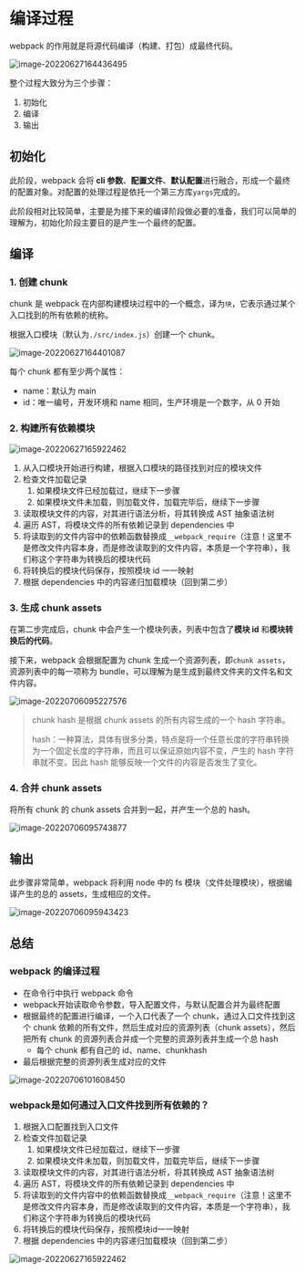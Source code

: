 # 编译过程

webpack 的作用就是将源代码编译（构建、打包）成最终代码。

![image-20220627164436495](https://penguinbucket.obs.cn-southwest-2.myhuaweicloud.com/img/image-20220627164436495.png)

整个过程大致分为三个步骤：

1. 初始化
2. 编译
3. 输出

## 初始化

此阶段，webpack 会将 **cli 参数**、**配置文件**、**默认配置**进行融合，形成一个最终的配置对象。对配置的处理过程是依托一个第三方库`yargs`完成的。

此阶段相对比较简单，主要是为接下来的编译阶段做必要的准备，我们可以简单的理解为，初始化阶段主要目的是产生一个最终的配置。

## 编译

### 1. 创建 chunk

chunk 是 webpack 在内部构建模块过程中的一个概念，译为`块`，它表示通过某个入口找到的所有依赖的统称。

根据入口模块（默认为`./src/index.js`）创建一个 chunk。

<img src="https://penguinbucket.obs.cn-southwest-2.myhuaweicloud.com/img/image-20220627164401087.png" alt="image-20220627164401087"  />

每个 chunk 都有至少两个属性：

- name：默认为 main
- id：唯一编号，开发环境和 name 相同，生产环境是一个数字，从 0 开始

### 2. 构建所有依赖模块

![image-20220627165922462](https://penguinbucket.obs.cn-southwest-2.myhuaweicloud.com/img/image-20220627165922462.png)

1. 从入口模块开始进行构建，根据入口模块的路径找到对应的模块文件
2. 检查文件加载记录
   1. 如果模块文件已经加载过，继续下一步骤
   2. 如果模块文件未加载，则加载文件，加载完毕后，继续下一步骤
3. 读取模块文件的内容，对其进行语法分析，将其转换成 AST 抽象语法树
4. 遍历 AST，将模块文件的所有依赖记录到 dependencies 中
5. 将读取到的文件内容中的依赖函数替换成`__webpack_require`（注意！这里不是修改文件内容本身，而是修改读取到的文件内容，本质是一个字符串），我们称这个字符串为转换后的模块代码
6. 将转换后的模块代码保存，按照模块 id 一一映射
7. 根据 dependencies 中的内容递归加载模块（回到第二步）

### 3. 生成 chunk assets

在第二步完成后，chunk 中会产生一个模块列表，列表中包含了**模块 id** 和**模块转换后的代码**。

接下来，webpack 会根据配置为 chunk 生成一个资源列表，即`chunk assets`，资源列表中的每一项称为 bundle，可以理解为是生成到最终文件夹的文件名和文件内容。

![image-20220706095227576](https://penguinbucket.obs.cn-southwest-2.myhuaweicloud.com/img/image-20220706095227576.png)

> chunk hash 是根据 chunk assets 的所有内容生成的一个 hash 字符串。
>
> hash：一种算法，具体有很多分类，特点是将一个任意长度的字符串转换为一个固定长度的字符串，而且可以保证原始内容不变，产生的 hash 字符串就不变。因此 hash 能够反映一个文件的内容是否发生了变化。

### 4. 合并 chunk assets

将所有 chunk 的 chunk assets 合并到一起，并产生一个总的 hash。

![image-20220706095743877](https://penguinbucket.obs.cn-southwest-2.myhuaweicloud.com/img/image-20220706095743877.png)

## 输出

此步骤非常简单，webpack 将利用 node 中的 fs 模块（文件处理模块），根据编译产生的总的 assets，生成相应的文件。

<img src="https://penguinbucket.obs.cn-southwest-2.myhuaweicloud.com/img/image-20220706095943423.png" alt="image-20220706095943423"  />

## 总结

### webpack 的编译过程

- 在命令行中执行 webpack 命令
- webpack开始读取命令参数，导入配置文件，与默认配置合并为最终配置
- 根据最终的配置进行编译，一个入口代表了一个 chunk，通过入口文件找到这个 chunk 依赖的所有文件，然后生成对应的资源列表（chunk assets），然后把所有 chunk 的资源列表合并成一个完整的资源列表并生成一个总 hash
  - 每个 chunk 都有自己的 id、name、chunkhash
- 最后根据完整的资源列表生成对应的文件

![image-20220706101608450](https://penguinbucket.obs.cn-southwest-2.myhuaweicloud.com/img/image-20220706101608450.png)

### webpack是如何通过入口文件找到所有依赖的？

1. 根据入口配置找到入口文件
1. 检查文件加载记录
   1. 如果模块文件已经加载过，继续下一步骤
   2. 如果模块文件未加载，则加载文件，加载完毕后，继续下一步骤
1. 读取模块文件的内容，对其进行语法分析，将其转换成 AST 抽象语法树
1. 遍历 AST，将模块文件的所有依赖记录到 dependencies 中
1. 将读取到的文件内容中的依赖函数替换成`__webpack_require`（注意！这里不是修改文件内容本身，而是修改读取到的文件内容，本质是一个字符串），我们称这个字符串为转换后的模块代码
1. 将转换后的模块代码保存，按照模块id一一映射
1. 根据 dependencies 中的内容递归加载模块（回到第二步）

![image-20220627165922462](https://penguinbucket.obs.cn-southwest-2.myhuaweicloud.com/img/image-20220627165922462.png)




